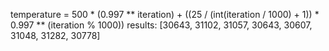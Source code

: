 temperature = 500 * (0.997 ** iteration) + ((25 / (int(iteration / 1000) + 1)) * 0.997 ** (iteration % 1000))
results: [30643, 31102, 31057, 30643, 30607, 31048, 31282, 30778]